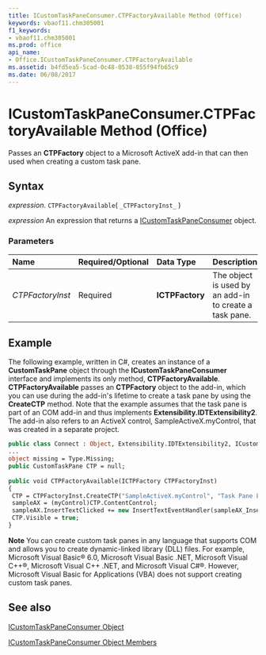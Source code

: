 ```yaml
---
title: ICustomTaskPaneConsumer.CTPFactoryAvailable Method (Office)
keywords: vbaof11.chm305001
f1_keywords:
- vbaof11.chm305001
ms.prod: office
api_name:
- Office.ICustomTaskPaneConsumer.CTPFactoryAvailable
ms.assetid: b4fd5ea5-5cad-0c48-0538-855f94fb65c9
ms.date: 06/08/2017
---
```



# ICustomTaskPaneConsumer.CTPFactoryAvailable Method (Office)

Passes an  **CTPFactory** object to a Microsoft ActiveX add-in that can then used when creating a custom task pane.


## Syntax

 _expression_. `CTPFactoryAvailable`( `_CTPFactoryInst_` )

 _expression_ An expression that returns a [ICustomTaskPaneConsumer](./Office.ICustomTaskPaneConsumer.md) object.


### Parameters



|**Name**|**Required/Optional**|**Data Type**|**Description**|
|:-----|:-----|:-----|:-----|
| _CTPFactoryInst_|Required|**ICTPFactory**|The object is used by an add-in to create a task pane.|

## Example

The following example, written in C#, creates an instance of a  **CustomTaskPane** object through the **ICustomTaskPaneConsumer** interface and implements its only method, **CTPFactoryAvailable**. **CTPFactoryAvailable** passes an **CTPFactory** object to the add-in, which you can use during the add-in's lifetime to create a task pane by using the **CreateCTP** method. Note that the example assumes that the task pane is part of an COM add-in and thus implements **Extensibility.IDTExtensibility2**. The add-in also refers to an ActiveX control, SampleActiveX.myControl, that was created in a separate project.


```vb
public class Connect : Object, Extensibility.IDTExtensibility2, ICustomTaskPaneConsumer 
... 
object missing = Type.Missing; 
public CustomTaskPane CTP = null; 
 
public void CTPFactoryAvailable(ICTPFactory CTPFactoryInst) 
{ 
 CTP = CTPFactoryInst.CreateCTP("SampleActiveX.myControl", "Task Pane Example", missing); 
 sampleAX = (myControl)CTP.ContentControl; 
 sampleAX.InsertTextClicked += new InsertTextEventHandler(sampleAX_InsertTextClicked); 
 CTP.Visible = true; 
} 
```


 **Note**  You can create custom task panes in any language that supports COM and allows you to create dynamic-linked library (DLL) files. For example, Microsoft Visual Basic® 6.0, Microsoft Visual Basic .NET, Microsoft Visual C++®, Microsoft Visual C++ .NET, and Microsoft Visual C#®. However, Microsoft Visual Basic for Applications (VBA) does not support creating custom task panes. 


## See also


[ICustomTaskPaneConsumer Object](Office.ICustomTaskPaneConsumer.md)



[ICustomTaskPaneConsumer Object Members](./overview/icustomtaskpaneconsumer-members-office.md)

